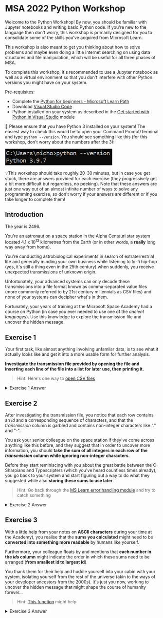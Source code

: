 # MSA 2022 Python Workshop

Welcome to the Python Workshop! By now, you should be familiar with Jupyter notebooks and writing basic Python code. If you're new to the language then don't worry, this workshop is primarily designed for you to consolidate some of the skills you've acquired from Microsoft Learn.

This workshop is also meant to get you thinking about how to solve problems and maybe even doing a little Internet searching on using data structures and file manipulation, which will be useful for all three phases of MSA.

To complete this workshop, it's recommended to use a Jupyter notebook as well as a virtual environment so that you don't interfere with other Python versions you might have on your system.

Pre-requisites:
- Complete the [Python for beginners - Microsoft Learn Path](https://docs.microsoft.com/en-us/learn/paths/beginner-python/)
- Download [Visual Studio Code](https://code.visualstudio.com/)
- Python installed on your system as described in the [Get started with Python in Visual Studio](https://docs.microsoft.com/en-us/learn/modules/python-install-vscode/) module

🛑 Please ensure that you have Python 3 installed on your system! The easiest way to check this would be to open your Command Prompt/Terminal and type `python --version`. You should see something like this (for this workshop, don't worry about the numbers after the 3):

![picture 1](../images/652824c8d575e4f7d57e905efa9c660b311ace28b6319a2e7f1c6e030e983760.png)

💡This workshop should take roughly 20-30 minutes, but in case you get stuck, there are answers provided for each exercise (they progressively get a bit more difficult but regardless, no peeking). Note that these answers are just one way out of an almost infinite number of ways to solve any programming exercise, so don't worry if your answers are different or if you take longer to complete them!

## Introduction

The year is 2496. 

You're an astronaut on a space station in the Alpha Centauri star system located 4.1 x 10<sup>13</sup> kilometres from the Earth (or in other words, a **really** long way away from home). 

You're conducting astrobiological experiments in search of extraterrestrial life and generally minding your own business while listening to lo-fi hip-hop (yes, it's still a thing even in the 25th century) when suddenly, you receive unexpected transmissions of unknown origin.

Unfortunately, your advanced systems can only decode these transmissions into a file format known as comma-separated value files (more commonly referred to by 21st century millennials as CSV files) and none of your systems can decipher what's in them.

Fortunately, your years of training at the Microsoft Space Academy had a course on Python (in case you ever needed to use one of the *ancient languages*). Use this knowledge to explore the transmission file and uncover the hidden message.

## Exercise 1

Your first task, like almost anything involving unfamilar data, is to see what it actually looks like and get it into a more usable form for further analysis. 

**Investigate the transmission file provided by opening the file and inserting each line of the file into a list for later use, then printing it.**
> Hint: Here's one way to [open CSV files](https://docs.python.org/3/library/csv.html#:~:text=A%20short%20usage%20example)

<details>
<summary>Exercise 1 Answer</summary>

```python
from pprint import pprint # for printing data structures in a prettier way

transmissions = []
with open("transmissions.csv") as file:
    for line in file:
        line = line.strip()
        transmissions.append(line.split(","))
pprint(transmissions)
```

</details>

## Exercise 2

After investigating the transmission file, you notice that each row contains an *id* and a corresponding sequence of characters, and that the *transmission* column is garbled and contains non-integer characters like "." and "-".

You ask your senior colleague on the space station if they've come across anything like this before, and they suggest that in order to uncover more information, you should **take the sum of all integers in each row of the *transmission* column while ignoring non-integer characters**.

Before they start reminiscing with you about the great battle between the C-Sharpians and Typescripters (which you've heard countless times already), you go back to your system and start figuring out a way to do what they suggested while also **storing these sums to use later**.

> Hint: Go back through the [MS Learn error handling module](https://docs.microsoft.com/en-us/learn/modules/python-error-handling/) and try to catch something

<details>
<summary>Exercise 2 Answer</summary>

```python
transmissions.pop(0)
ids = [row[0] for row in transmissions]
transmissions = [row[1] for row in transmissions]
sums = []
for t in transmissions:
    current_sum = 0
    for char in t:
        try:
            current_sum += int(char)
        except:
            continue
    sums.append(current_sum)
print(sums)
```

</details>

## Exercise 3
With a little help from your notes on **ASCII characters** during your time at the Academy), you realise that the **sums you calculated** might need to be **converted into something more readable** by humans like yourself.

Furthermore, your colleague floats by and mentions that **each number in the *ids* column** might indicate the order in which these sums need to be arranged (**from smallest id to largest id**).

You thank them for their help and huddle yourself into your cabin with your system, isolating yourself from the rest of the universe (akin to the ways of your developer ancestors from the 2000s). It's just you now, working to uncover the hidden message that might shape the course of humanity forever...

> Hint: [This function](https://docs.python.org/3/library/functions.html?highlight=#chr) might help

<details>
<summary>Exercise 3 Answer</summary>

```python
freq_dict = {int(ids[i]):sums[i] for i in range(len(ids))}
freq_tuples = sorted(freq_dict.items())
message = ""
for item in freq_tuples:
    message += chr(item[1])
print(message)
```

</details>